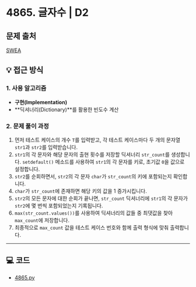 # 4865. 글자수 | D2

## 문제 출처
[SWEA](https://swexpertacademy.com/main/learn/course/lectureProblemViewer.do)

## 💡 접근 방식

### 1. 사용 알고리즘
* **구현(Implementation)**
* **딕셔너리(Dictionary)**를 활용한 빈도수 계산

### 2. 문제 풀이 과정
1.  먼저 테스트 케이스의 개수 `T`를 입력받고, 각 테스트 케이스마다 두 개의 문자열 `str1`과 `str2`를 입력받습니다.
2.  `str1`의 각 문자와 해당 문자의 출현 횟수를 저장할 딕셔너리 `str_count`를 생성합니다. `setdefault()` 메소드를 사용하여 `str1`의 각 문자를 키로, 초기값 `0`을 값으로 설정합니다.
3.  `str2`를 순회하면서, `str2`의 각 문자 `char`가 `str_count`의 키에 포함되는지 확인합니다.
4.  `char`가 `str_count`에 존재하면 해당 키의 값을 1 증가시킵니다.
5.  `str2`의 모든 문자에 대한 순회가 끝나면, `str_count` 딕셔너리에 `str1`의 각 문자가 `str2`에 몇 번씩 포함되었는지 기록됩니다.
6.  `max(str_count.values())`를 사용하여 딕셔너리의 값들 중 최댓값을 찾아 `max_count`에 저장합니다.
7.  최종적으로 `max_count` 값을 테스트 케이스 번호와 함께 출력 형식에 맞춰 출력합니다.


---

## 💻 코드
* [4865.py](4865.py)